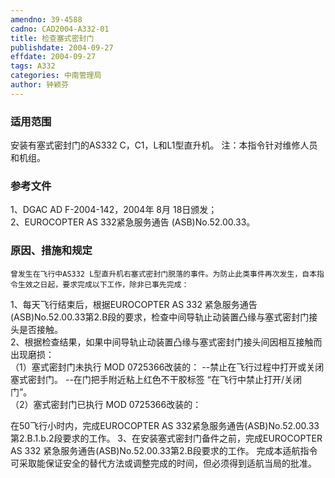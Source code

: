 ```yaml
---
amendno: 39-4588  
cadno: CAD2004-A332-01  
title: 检查塞式密封门  
publishdate: 2004-09-27  
effdate: 2004-09-27  
tags: A332  
categories: 中南管理局  
author: 钟颖芬  
---
```

  
### 适用范围  
安装有塞式密封门的AS332 C，C1，L和L1型直升机。
注：本指令针对维修人员和机组。  
  
<!--more-->  
### 参考文件  
1、DGAC AD F-2004-142，2004年 8月 18日颁发；  
 2、EUROCOPTER AS 332紧急服务通告 (ASB)No.52.00.33。  
  
### 原因、措施和规定  
    曾发生在飞行中AS332 L型直升机右塞式密封门脱落的事件。为防止此类事件再次发生，自本指令生效之日起，要求完成以下工作，除非已事先完成：  
1、每天飞行结束后，根据EUROCOPTER AS 332 紧急服务通告(ASB)No.52.00.33第2.B段的要求，检查中间导轨止动装置凸缘与塞式密封门接头是否接触。  
    2、根据检查结果，如果中间导轨止动装置凸缘与塞式密封门接头间因相互接触而出现磨损：  
    （1）塞式密封门未执行 MOD 0725366改装的：     --禁止在飞行过程中打开或关闭塞式密封门。 --在门把手附近粘上红色不干胶标签 “在飞行中禁止打开/关闭  
门”。  
    （2）塞式密封门已执行 MOD 0725366改装的：  
  
在50飞行小时内，完成EUROCOPTER AS 332紧急服务通告(ASB)No.52.00.33第2.B.1.b.2段要求的工作。     3、在安装塞式密封门备件之前，完成EUROCOPTER AS 332 紧急服务通告(ASB)No.52.00.33第2.B段要求的工作。 完成本适航指令可采取能保证安全的替代方法或调整完成的时间，但必须得到适航当局的批准。  
